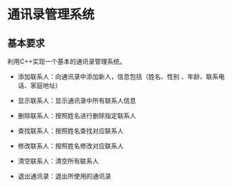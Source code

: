 # 通讯录管理系统

## 基本要求

利用C++实现一个基本的通讯录管理系统。

* 添加联系人：向通讯录中添加新人，信息包括（姓名、性别
、年龄、联系电话、家庭地址）

* 显示联系人：显示通讯录中所有联系人信息

* 删除联系人：按照姓名进行删除指定联系人

* 查找联系人：按照姓名查找对应联系人

* 修改联系人：按照姓名修改对应联系人

* 清空联系人：清空所有联系人

* 退出通讯录：退出所使用的通讯录

